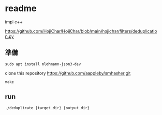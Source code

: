# readme
impl c++

https://github.com/HojiChar/HojiChar/blob/main/hojichar/filters/deduplication.py


## 準備

```
sudo apt install nlohmann-json3-dev
```

clone this repository
https://github.com/aappleby/smhasher.git


```
make
```

## run

```
./deduplicate {target_dir} {output_dir}
```